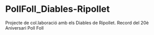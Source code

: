 # PollFoll_Diables-Ripollet
Projecte de col.laboració amb els Diables de Ripollet.
Record del 20è Aniversari Poll Foll
